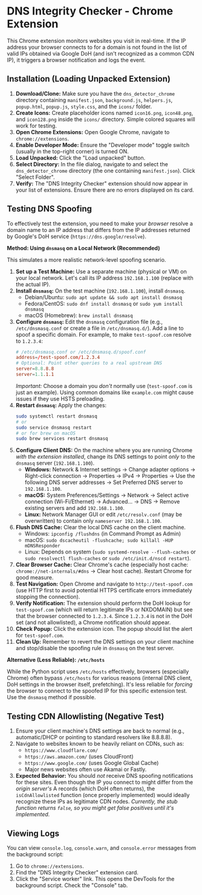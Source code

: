 # DNS Integrity Checker - Chrome Extension

This Chrome extension monitors websites you visit in real-time. If the IP address your browser connects to for a domain is not found in the list of valid IPs obtained via Google DoH (and isn't recognized as a common CDN IP), it triggers a browser notification and logs the event.

## Installation (Loading Unpacked Extension)

1.  **Download/Clone:** Make sure you have the `dns_detector_chrome` directory containing `manifest.json`, `background.js`, `helpers.js`, `popup.html`, `popup.js`, `style.css`, and the `icons/` folder.
2.  **Create Icons:** Create placeholder icons named `icon16.png`, `icon48.png`, and `icon128.png` inside the `icons/` directory. Simple colored squares will work for testing.
3.  **Open Chrome Extensions:** Open Google Chrome, navigate to `chrome://extensions`.
4.  **Enable Developer Mode:** Ensure the "Developer mode" toggle switch (usually in the top-right corner) is turned ON.
5.  **Load Unpacked:** Click the "Load unpacked" button.
6.  **Select Directory:** In the file dialog, navigate to and select the `dns_detector_chrome` directory (the one containing `manifest.json`). Click "Select Folder".
7.  **Verify:** The "DNS Integrity Checker" extension should now appear in your list of extensions. Ensure there are no errors displayed on its card.

## Testing DNS Spoofing

To effectively test the extension, you need to make your *browser* resolve a domain name to an IP address that differs from the IP addresses returned by Google's DoH service (`https://dns.google/resolve`).

**Method: Using `dnsmasq` on a Local Network (Recommended)**

This simulates a more realistic network-level spoofing scenario.

1.  **Set up a Test Machine:** Use a separate machine (physical or VM) on your local network. Let's call its IP address `192.168.1.100` (replace with the actual IP).
2.  **Install `dnsmasq`:** On the test machine (`192.168.1.100`), install `dnsmasq`.
    *   Debian/Ubuntu: `sudo apt update && sudo apt install dnsmasq`
    *   Fedora/CentOS: `sudo dnf install dnsmasq` or `sudo yum install dnsmasq`
    *   macOS (Homebrew): `brew install dnsmasq`
3.  **Configure `dnsmasq`:** Edit the `dnsmasq` configuration file (e.g., `/etc/dnsmasq.conf` or create a file in `/etc/dnsmasq.d/`). Add a line to spoof a specific domain. For example, to make `test-spoof.com` resolve to `1.2.3.4`:
    ```conf
    # /etc/dnsmasq.conf or /etc/dnsmasq.d/spoof.conf
    address=/test-spoof.com/1.2.3.4
    # Optional: Point other queries to a real upstream DNS
    server=8.8.8.8
    server=1.1.1.1
    ```
    *Important:* Choose a domain you *don't* normally use (`test-spoof.com` is just an example). Using common domains like `example.com` might cause issues if they use HSTS preloading.
4.  **Restart `dnsmasq`:** Apply the changes:
    ```bash
    sudo systemctl restart dnsmasq
    # or
    sudo service dnsmasq restart
    # or for brew on macOS
    sudo brew services restart dnsmasq
    ```
5.  **Configure Client DNS:** On the machine where you are running Chrome *with the extension installed*, change its DNS settings to point *only* to the `dnsmasq` server (`192.168.1.100`).
    *   **Windows:** Network & Internet settings -> Change adapter options -> Right-click connection -> Properties -> IPv4 -> Properties -> Use the following DNS server addresses -> Set Preferred DNS server to `192.168.1.100`.
    *   **macOS:** System Preferences/Settings -> Network -> Select active connection (Wi-Fi/Ethernet) -> Advanced... -> DNS -> Remove existing servers and add `192.168.1.100`.
    *   **Linux:** Network Manager GUI or edit `/etc/resolv.conf` (may be overwritten) to contain only `nameserver 192.168.1.100`.
6.  **Flush DNS Cache:** Clear the local DNS cache on the client machine.
    *   Windows: `ipconfig /flushdns` (in Command Prompt as Admin)
    *   macOS: `sudo dscacheutil -flushcache; sudo killall -HUP mDNSResponder`
    *   Linux: Depends on system (`sudo systemd-resolve --flush-caches` or `sudo resolvectl flush-caches` or `sudo /etc/init.d/nscd restart`).
7.  **Clear Browser Cache:** Clear Chrome's cache (especially host cache: `chrome://net-internals/#dns` -> Clear host cache). Restart Chrome for good measure.
8.  **Test Navigation:** Open Chrome and navigate to `http://test-spoof.com` (use HTTP first to avoid potential HTTPS certificate errors immediately stopping the connection).
9.  **Verify Notification:** The extension should perform the DoH lookup for `test-spoof.com` (which will return legitimate IPs or NXDOMAIN) but see that the browser connected to `1.2.3.4`. Since `1.2.3.4` is not in the DoH set (and not allowlisted), a Chrome notification should appear.
10. **Check Popup:** Click the extension icon. The popup should list the alert for `test-spoof.com`.
11. **Clean Up:** Remember to revert the DNS settings on your client machine and stop/disable the spoofing rule in `dnsmasq` on the test server.

**Alternative (Less Reliable): `/etc/hosts`**

While the Python script uses `/etc/hosts` effectively, browsers (especially Chrome) often bypass `/etc/hosts` for various reasons (internal DNS client, DoH settings in the browser itself, prefetching). It's less reliable for *forcing* the browser to connect to the spoofed IP for this specific extension test. Use the `dnsmasq` method if possible.

## Testing CDN Allowlisting (Negative Test)

1.  Ensure your client machine's DNS settings are back to normal (e.g., automatic/DHCP or pointing to standard resolvers like 8.8.8.8).
2.  Navigate to websites known to be heavily reliant on CDNs, such as:
    *   `https://www.cloudflare.com/`
    *   `https://aws.amazon.com/` (uses CloudFront)
    *   `https://www.google.com/` (uses Google Global Cache)
    *   Major news websites often use Akamai or Fastly.
3.  **Expected Behavior:** You should *not* receive DNS spoofing notifications for these sites. Even though the IP you connect to might differ from the *origin server's* A records (which DoH often returns), the `isCdnAllowlisted` function (once properly implemented) would ideally recognize these IPs as legitimate CDN nodes. *Currently, the stub function returns `false`, so you might get false positives until it's implemented.*

## Viewing Logs

You can view `console.log`, `console.warn`, and `console.error` messages from the background script:
1. Go to `chrome://extensions`.
2. Find the "DNS Integrity Checker" extension card.
3. Click the "Service worker" link. This opens the DevTools for the background script. Check the "Console" tab.